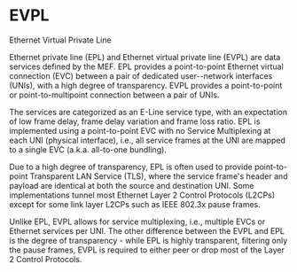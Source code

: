 # EVPL


Ethernet Virtual Private Line

Ethernet private line (EPL) and Ethernet virtual private line (EVPL) are
data services defined by the MEF. EPL provides a point-to-point Ethernet
virtual connection (EVC) between a pair of dedicated user--network
interfaces (UNIs), with a high degree of transparency. EVPL provides a
point-to-point or point-to-multipoint connection between a pair of UNIs.

The services are categorized as an E-Line service type, with an
expectation of low frame delay, frame delay variation and frame loss
ratio. EPL is implemented using a point-to-point EVC with no Service
Multiplexing at each UNI (physical interface), i.e., all service frames
at the UNI are mapped to a single EVC (a.k.a. all-to-one bundling).

Due to a high degree of transparency, EPL is often used to provide
point-to-point Transparent LAN Service (TLS), where the service frame's
header and payload are identical at both the source and destination UNI.
Some implementations tunnel most Ethernet Layer 2 Control Protocols
(L2CPs) except for some link layer L2CPs such as IEEE 802.3x pause
frames.

Unlike EPL, EVPL allows for service multiplexing, i.e., multiple EVCs or
Ethernet services per UNI. The other difference between the EVPL and EPL
is the degree of transparency - while EPL is highly transparent,
filtering only the pause frames, EVPL is required to either peer or drop
most of the Layer 2 Control Protocols.

